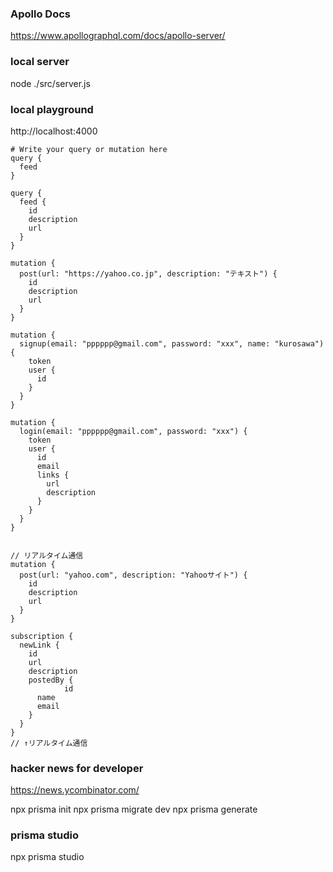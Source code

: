 ### Apollo Docs
https://www.apollographql.com/docs/apollo-server/

### local server
node ./src/server.js

### local playground
http://localhost:4000

```
# Write your query or mutation here
query {
  feed
}

query {
  feed {
    id
    description
    url
  }
}

mutation {
  post(url: "https://yahoo.co.jp", description: "テキスト") {
    id
    description
    url
  }
}

mutation {
  signup(email: "pppppp@gmail.com", password: "xxx", name: "kurosawa") {
    token
    user {
      id
    }
  }
}

mutation {
  login(email: "pppppp@gmail.com", password: "xxx") {
    token
    user {
      id
      email
      links {
        url
        description
      }
    }
  }
}


// リアルタイム通信
mutation {
  post(url: "yahoo.com", description: "Yahooサイト") {
    id
    description
    url
  }
}

subscription {
  newLink {
    id
    url
    description
    postedBy {
			id
      name
      email
    }
  }
}
// ↑リアルタイム通信

```

### hacker news for developer
https://news.ycombinator.com/

npx prisma init
npx prisma migrate dev
npx prisma generate

### prisma studio
npx prisma studio
